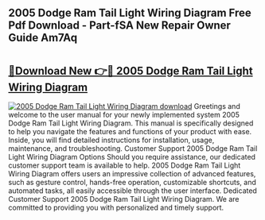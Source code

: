 ## 2005 Dodge Ram Tail Light Wiring Diagram Free Pdf Download - Part-fSA New Repair Owner Guide Am7Aq

# <h2><a href="http://dfsqoep.blite.top/?on=2005+Dodge+Ram+Tail+Light+Wiring+Diagram">🔗Download New 👉🔴 2005 Dodge Ram Tail Light Wiring Diagram</a></h2>

[![2005 Dodge Ram Tail Light Wiring Diagram download](https://i.imgur.com/lujVjoI.png)](http://dfsqoep.blite.top/?on=2005+Dodge+Ram+Tail+Light+Wiring+Diagram)
Greetings and welcome to the user manual for your newly implemented system 2005 Dodge Ram Tail Light Wiring Diagram. This manual is specifically designed to help you navigate the features and functions of your product with ease. Inside, you will find detailed instructions for installation, usage, maintenance, and troubleshooting. Customer Support 2005 Dodge Ram Tail Light Wiring Diagram Options Should you require assistance, our dedicated customer support team is available to help. 2005 Dodge Ram Tail Light Wiring Diagram offers users an impressive collection of advanced features, such as gesture control, hands-free operation, customizable shortcuts, and automated tasks, all easily accessible through the user interface. Dedicated Customer Support 2005 Dodge Ram Tail Light Wiring Diagram. We are committed to providing you with personalized and timely support.
